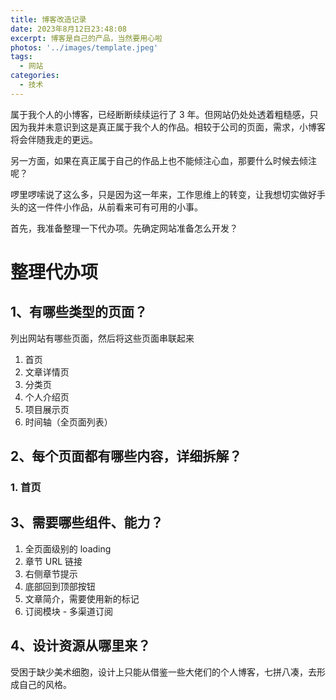 ```yaml
---
title: 博客改造记录
date: 2023年8月12日23:48:08
excerpt: 博客是自己的产品，当然要用心啦
photos: '../images/template.jpeg'
tags:
  - 网站
categories:
  - 技术
---
```


<!-- @format -->

<!--more-->

属于我个人的小博客，已经断断续续运行了 3 年。但网站仍处处透着粗糙感，只因为我并未意识到这是真正属于我个人的作品。相较于公司的页面，需求，小博客将会伴随我走的更远。

另一方面，如果在真正属于自己的作品上也不能倾注心血，那要什么时候去倾注呢？

啰里啰嗦说了这么多，只是因为这一年来，工作思维上的转变，让我想切实做好手头的这一件件小作品，从前看来可有可用的小事。

首先，我准备整理一下代办项。先确定网站准备怎么开发？

# 整理代办项

## 1、有哪些类型的页面？

列出网站有哪些页面，然后将这些页面串联起来

1. 首页
2. 文章详情页
3. 分类页
4. 个人介绍页
5. 项目展示页
6. 时间轴（全页面列表）

## 2、每个页面都有哪些内容，详细拆解？

### 1. 首页

## 3、需要哪些组件、能力？

1. 全页面级别的 loading
2. 章节 URL 链接
3. 右侧章节提示
4. 底部回到顶部按钮
5. 文章简介，需要使用新的标记
6. 订阅模块 - 多渠道订阅

## 4、设计资源从哪里来？

受困于缺少美术细胞，设计上只能从借鉴一些大佬们的个人博客，七拼八凑，去形成自己的风格。
